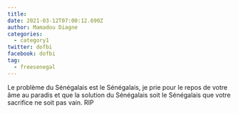 ```yaml
---
title: 
date: 2021-03-12T07:00:12.690Z
author: Mamadou Diagne
categories:
  - category1
twitter: dofbi
facebook: dofbi
tag:
  - freesenegal
---
```


Le problème du Sénégalais est le Sénégalais, je prie pour le repos de votre âme au paradis et que la solution du Sénégalais soit le Sénégalais que votre sacrifice ne soit pas vain. RIP
